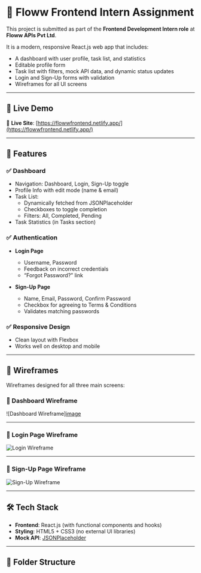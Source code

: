 # 🌟 Floww Frontend Intern Assignment

This project is submitted as part of the **Frontend Development Intern role** at **Floww APIs Pvt Ltd**.

It is a modern, responsive React.js web app that includes:
- A dashboard with user profile, task list, and statistics
- Editable profile form
- Task list with filters, mock API data, and dynamic status updates
- Login and Sign-Up forms with validation
- Wireframes for all UI screens

---

## 🚀 Live Demo

🔗 **Live Site**: [https://flowwfrontend.netlify.app/](https://flowwfrontend.netlify.app/)  


---

## 🧩 Features

### ✅ Dashboard
- Navigation: Dashboard, Login, Sign-Up toggle
- Profile Info with edit mode (name & email)
- Task List:
  - Dynamically fetched from JSONPlaceholder
  - Checkboxes to toggle completion
  - Filters: All, Completed, Pending
- Task Statistics (in Tasks section)

### ✅ Authentication
- **Login Page**
  - Username, Password
  - Feedback on incorrect credentials
  - “Forgot Password?” link

- **Sign-Up Page**
  - Name, Email, Password, Confirm Password
  - Checkbox for agreeing to Terms & Conditions
  - Validates matching passwords

### ✅ Responsive Design
- Clean layout with Flexbox
- Works well on desktop and mobile

---

## 📐 Wireframes

Wireframes designed for all three main screens:

### 📌 Dashboard Wireframe
![Dashboard Wireframe][image](https://github.com/user-attachments/assets/8d1b2454-63cd-4fd0-9417-712da28fe878)


---

### 📌 Login Page Wireframe
![Login Wireframe](./wireframes/login-wireframe.png)

---

### 📌 Sign-Up Page Wireframe
![Sign-Up Wireframe](./wireframes/signup-wireframe.png)

---

## 🛠️ Tech Stack

- **Frontend**: React.js (with functional components and hooks)
- **Styling**: HTML5 + CSS3 (no external UI libraries)
- **Mock API**: [JSONPlaceholder](https://jsonplaceholder.typicode.com/todos)

---

## 📁 Folder Structure

